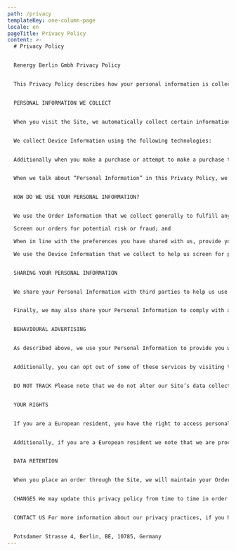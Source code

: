 ```yaml
---
path: /privacy
templateKey: one-column-page
locale: en
pageTitle: Privacy Policy
content: >-
  # Privacy Policy


  Renergy Berlin Gmbh Privacy Policy


  This Privacy Policy describes how your personal information is collected, used, and shared when you visit or make a purchase from www.renergy-solutions.de (the “Site”).


  PERSONAL INFORMATION WE COLLECT


  When you visit the Site, we automatically collect certain information about your device, including information about your web browser, IP address, time zone, and some of the cookies that are installed on your device. Additionally, as you browse the Site, we collect information about the individual web pages or products that you view, what websites or search terms referred you to the Site, and information about how you interact with the Site. We refer to this automatically-collected information as “Device Information.”


  We collect Device Information using the following technologies:


  Additionally when you make a purchase or attempt to make a purchase through the Site, we collect certain information from you, including your name, billing address, shipping address, payment information (including credit card numbers, email address, and phone number.  We refer to this information as “Order Information.”


  When we talk about “Personal Information” in this Privacy Policy, we are talking both about Device Information and Order Information.


  HOW DO WE USE YOUR PERSONAL INFORMATION?


  We use the Order Information that we collect generally to fulfill any orders placed through the Site (including processing your payment information, arranging for shipping, and providing you with invoices and/or order confirmations).  Additionally, we use this Order Information to: Communicate with you;

  Screen our orders for potential risk or fraud; and

  When in line with the preferences you have shared with us, provide you with information or advertising relating to our products or services.

  We use the Device Information that we collect to help us screen for potential risk and fraud (in particular, your IP address), and more generally to improve and optimize our Site (for example, by generating analytics about how our customers browse and interact with the Site, and to assess the success of our marketing and advertising campaigns).


  SHARING YOUR PERSONAL INFORMATION


  We share your Personal Information with third parties to help us use your Personal Information, as described above.  For example, we use Shopify to power our online store--you can read more about how Shopify uses your Personal Information here:  https://www.shopify.com/legal/privacy.  We also use Google Analytics to help us understand how our customers use the Site--you can read more about how Google uses your Personal Information here:  https://www.google.com/intl/en/policies/privacy/.  You can also opt-out of Google Analytics here:  https://tools.google.com/dlpage/gaoptout.


  Finally, we may also share your Personal Information to comply with applicable laws and regulations, to respond to a subpoena, search warrant or other lawful request for information we receive, or to otherwise protect our rights.


  BEHAVIOURAL ADVERTISING


  As described above, we use your Personal Information to provide you with targeted advertisements or marketing communications we believe may be of interest to you.  For more information about how targeted advertising works, you can visit the Network Advertising Initiative’s (“NAI”) educational page at http://www.networkadvertising.org/understanding-online-advertising/how-does-it-work.


  Additionally, you can opt out of some of these services by visiting the Digital Advertising Alliance’s opt-out portal at:  http://optout.aboutads.info/.


  DO NOT TRACK Please note that we do not alter our Site’s data collection and use practices when we see a Do Not Track signal from your browser.


  YOUR RIGHTS


  If you are a European resident, you have the right to access personal information we hold about you and to ask that your personal information be corrected, updated, or deleted. If you would like to exercise this right, please contact us through the contact information below.


  Additionally, if you are a European resident we note that we are processing your information in order to fulfill contracts we might have with you (for example if you make an order through the Site), or otherwise to pursue our legitimate business interests listed above.  Additionally, please note that your information will be transferred outside of Europe, including to Canada and the United States.


  DATA RETENTION 


  When you place an order through the Site, we will maintain your Order Information for our records unless and until you ask us to delete this information.


  CHANGES We may update this privacy policy from time to time in order to reflect, for example, changes to our practices or for other operational, legal or regulatory reasons.


  CONTACT US For more information about our privacy practices, if you have questions, or if you would like to make a complaint, please contact us by e-mail at info@renergy-solutions.de or by mail using the details provided below:


  Potsdamer Strasse 4, Berlin, BE, 10785, Germany
---
```

